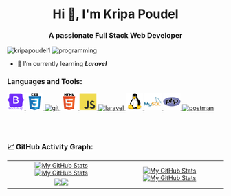 <h1 align="center">Hi 👋, I'm Kripa Poudel</h1>
<h3 align="center">A passionate Full Stack Web Developer</h3>
<img align="right" alt="programming" width="400" src="https://images.squarespace-cdn.com/content/v1/5769fc401b631bab1addb2ab/1541580611624-TE64QGKRJG8SWAIUS7NS/ke17ZwdGBToddI8pDm48kPoswlzjSVMM-SxOp7CV59BZw-zPPgdn4jUwVcJE1ZvWQUxwkmyExglNqGp0IvTJZamWLI2zvYWH8K3-s_4yszcp2ryTI0HqTOaaUohrI8PI6FXy8c9PWtBlqAVlUS5izpdcIXDZqDYvprRqZ29Pw0o/coding-freak.gif">

<p align="left"> <img src="https://komarev.com/ghpvc/?username=kripapoudel1&label=Profile%20views&color=0e75b6&style=flat" alt="kripapoudel1" /> </p>

- 🌱 I’m currently learning ***Laravel***

<h3 align="left">Languages and Tools:</h3>
<p align="left"> <a href="https://getbootstrap.com" target="_blank" rel="noreferrer"> <img src="https://raw.githubusercontent.com/devicons/devicon/master/icons/bootstrap/bootstrap-plain-wordmark.svg" alt="bootstrap" width="40" height="40"/> </a> <a href="https://www.w3schools.com/css/" target="_blank" rel="noreferrer"> <img src="https://raw.githubusercontent.com/devicons/devicon/master/icons/css3/css3-original-wordmark.svg" alt="css3" width="40" height="40"/> </a> <a href="https://git-scm.com/" target="_blank" rel="noreferrer"> <img src="https://www.vectorlogo.zone/logos/git-scm/git-scm-icon.svg" alt="git" width="40" height="40"/> </a> <a href="https://www.w3.org/html/" target="_blank" rel="noreferrer"> <img src="https://raw.githubusercontent.com/devicons/devicon/master/icons/html5/html5-original-wordmark.svg" alt="html5" width="40" height="40"/> </a> <a href="https://developer.mozilla.org/en-US/docs/Web/JavaScript" target="_blank" rel="noreferrer"> <img src="https://raw.githubusercontent.com/devicons/devicon/master/icons/javascript/javascript-original.svg" alt="javascript" width="40" height="40"/> </a> <a href="https://laravel.com/" target="_blank" rel="noreferrer"> <img src="https://laravel.com/img/logomark.min.svg" alt="laravel" width="40" height="40"/> </a> <a href="https://www.linux.org/" target="_blank" rel="noreferrer"> <img src="https://raw.githubusercontent.com/devicons/devicon/master/icons/linux/linux-original.svg" alt="linux" width="40" height="40"/> </a> <a href="https://www.mysql.com/" target="_blank" rel="noreferrer"> <img src="https://raw.githubusercontent.com/devicons/devicon/master/icons/mysql/mysql-original-wordmark.svg" alt="mysql" width="40" height="40"/> </a> <a href="https://www.php.net" target="_blank" rel="noreferrer"> <img src="https://raw.githubusercontent.com/devicons/devicon/master/icons/php/php-original.svg" alt="php" width="40" height="40"/> </a> <a href="https://postman.com" target="_blank" rel="noreferrer"> <img src="https://www.vectorlogo.zone/logos/getpostman/getpostman-icon.svg" alt="postman" width="40" height="40"/> </a> </p>

</br></br>
### 📈 GitHub Activity Graph:
<table>
    <tr>
        <td align="center"><a href="https://github.com/kripapoudel1#gh-light-mode-only"><img src="https://github-readme-stats.vercel.app/api?username=kripapoudel1&show_icons=true" alt="My GitHub Stats"/></a><a href="https://github.com/kripapoudel1#gh-dark-mode-only"><img src="https://github-readme-stats.vercel.app/api?username=kripapoudel1&show_icons=true&theme=tokyonight" alt="My GitHub Stats"/></a></td>
        <td rowspan="2" align="center"><a href="https://github.com/kripapoudel1#gh-light-mode-only"><img src="https://github-readme-stats.vercel.app/api/top-langs/?username=kripapoudel1&theme=default&langs_count=8#gh-light-mode-only" alt="My GitHub Stats"/></a><a href="https://github.com/kripapoudel1#gh-dark-mode-only"><img src="https://github-readme-stats.vercel.app/api/top-langs/?username=kripapoudel1&theme=tokyonight&langs_count=8#gh-dark-mode-only" alt="My GitHub Stats"/></a></td>
    </tr>
    <tr>
        <td align="center"><a href="https://github.com/kripapoudel1#gh-light-mode-only"><img src="https://github-readme-streak-stats.herokuapp.com/?user=kripapoudel1&theme=default"/></a><a href="https://github.com/kripapoudel1#gh-dark-mode-only"><img src="https://github-readme-streak-stats.herokuapp.com/?user=kripapoudel1&theme=tokyonight"/></a></td>
    </tr>
    
</table>
